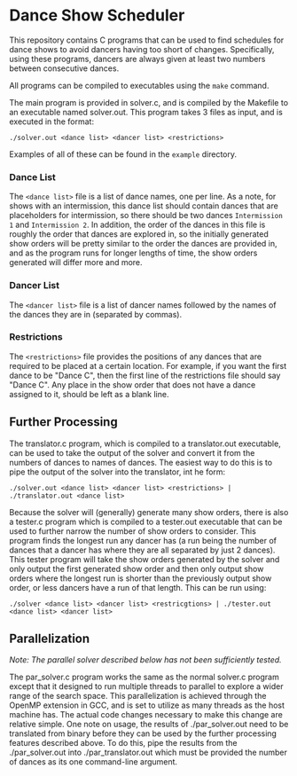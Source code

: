 # Dance Show Scheduler
This repository contains C programs that can be used to find schedules for dance shows
to avoid dancers having too short of changes. Specifically, using these programs, dancers
are always given at least two numbers between consecutive dances.

All programs can be compiled to executables using the `make` command.

The main program is provided in solver.c, and is compiled by the Makefile to an executable
named solver.out. This program takes 3 files as input, and is executed in the format:
```
./solver.out <dance list> <dancer list> <restrictions>
```

Examples of all of these can be found in the `example` directory.

### Dance List
The `<dance list>` file is a list of dance names, one per line. As a note, for shows with
an intermission, this dance list should contain dances that are placeholders for intermission,
so there should be two dances `Intermission 1` and `Intermission 2`. In addition, the order of
the dances in this file is roughly the order that dances are explored in, so the initially 
generated show orders will be pretty similar to the order the dances are provided in, and as the
program runs for longer lengths of time, the show orders generated will differ more and more.

### Dancer List
The `<dancer list>` file is a list of dancer names followed by the names of the dances they are
in (separated by commas).

### Restrictions
The `<restrictions>` file provides the positions of any dances that are required to be placed at 
a certain location. For example, if you want the first dance to be "Dance C", then the first line
of the restrictions file should say "Dance C". Any place in the show order that does not have a
dance assigned to it, should be left as a blank line.

## Further Processing
The translator.c program, which is compiled to a translator.out executable, can be used to take
the output of the solver and convert it from the numbers of dances to names of dances. The easiest
way to do this is to pipe the output of the solver into the translator, int he form:
```
./solver.out <dance list> <dancer list> <restrictions> | ./translator.out <dance list>
```

Because the solver will (generally) generate many show orders, there is also a tester.c program
which is compiled to a tester.out executable that can be used to further narrow the number of
show orders to consider. This program finds the longest run any dancer has (a run being the number
of dances that a dancer has where they are all separated by just 2 dances). This tester program will
take the show orders generated by the solver and only output the first generated show order and then
only output show orders where the longest run is shorter than the previously output show order, or
less dancers have a run of that length. This can be run using:
```
./solver <dance list> <dancer list> <restricgtions> | ./tester.out <dance list> <dancer list>
```

## Parallelization
*Note: The parallel solver described below has not been sufficiently tested.* 

The par\_solver.c program works the same as the normal solver.c program except that it designed
to run multiple threads to parallel to explore a wider range of the search space. This parallelization
is achieved through the OpenMP extension in GCC, and is set to utilize as many threads as the
host machine has. The actual code changes necessary to make this change are relative simple. One
note on usage, the results of ./par\_solver.out need to be translated from binary before they can
be used by the further processing features described above. To do this, pipe the results from the
./par\_solver.out into ./par\_translator.out which must be provided the number of dances as its one
command-line argument. 
